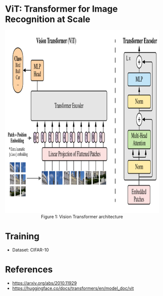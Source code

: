 # ViT: Transformer for Image Recognition at Scale

<div align="center">

  <img alt="Vision Transformer" src="../assets/ViT.png" width=800 height=600/>
  <br/>
  <figcaption>Figure 1: Vision Transformer architecture</figcaption>

</div>

# Training

- Dataset: CIFAR-10

# References

- https://arxiv.org/abs/2010.11929 
- https://huggingface.co/docs/transformers/en/model_doc/vit
